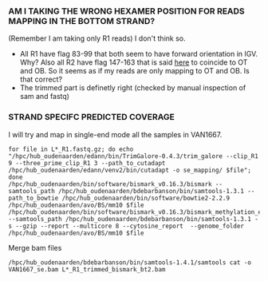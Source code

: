 ### AM I TAKING THE WRONG HEXAMER POSITION FOR READS MAPPING IN THE BOTTOM STRAND?
(Remember I am taking only R1 reads)
I don't think so.
- All R1 have flag 83-99 that both seem to have forward orientation in IGV. Why? Also all R2 have flag 147-163 that is said [here](https://github.com/FelixKrueger/Bismark/issues/151) to coincide to OT and OB. So it seems as if my reads are only mapping to OT and OB. Is that correct?
- The trimmed part is definetly right (checked by manual inspection of sam and fastq)


### STRAND SPECIFC PREDICTED COVERAGE
I will try and map in single-end mode all the samples in VAN1667.
```
for file in L*_R1.fastq.gz; do echo "/hpc/hub_oudenaarden/edann/bin/TrimGalore-0.4.3/trim_galore --clip_R1 9 --three_prime_clip_R1 3 --path_to_cutadapt /hpc/hub_oudenaarden/edann/venv2/bin/cutadapt -o se_mapping/ $file"; done
/hpc/hub_oudenaarden/bin/software/bismark_v0.16.3/bismark --samtools_path /hpc/hub_oudenaarden/bdebarbanson/bin/samtools-1.3.1 --path_to_bowtie /hpc/hub_oudenaarden/bin/software/bowtie2-2.2.9 /hpc/hub_oudenaarden/avo/BS/mm10 $file
/hpc/hub_oudenaarden/bin/software/bismark_v0.16.3/bismark_methylation_extractor --samtools_path /hpc/hub_oudenaarden/bdebarbanson/bin/samtools-1.3.1 -s --gzip --report --multicore 8 --cytosine_report  --genome_folder /hpc/hub_oudenaarden/avo/BS/mm10 $file
```
Merge bam files
```
/hpc/hub_oudenaarden/bdebarbanson/bin/samtools-1.4.1/samtools cat -o VAN1667_se.bam L*_R1_trimmed_bismark_bt2.bam
```

